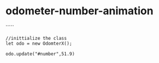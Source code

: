 # odometer-number-animation

```<script src="odometerx.min.js"></script>``


```
//inittialize the class
let odo = new OdomterX();
```

```//use it
odo.update("#number",51.9)
```
